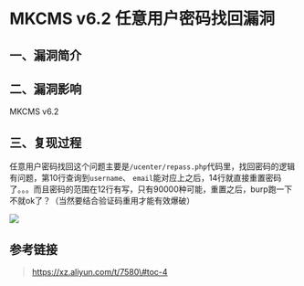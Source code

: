 MKCMS v6.2 任意用户密码找回漏洞
===============================

一、漏洞简介
------------

二、漏洞影响
------------

MKCMS v6.2

三、复现过程
------------

任意用户密码找回这个问题主要是`/ucenter/repass.php`代码里，找回密码的逻辑有问题，第10行查询到`username`、
`email`能对应上之后，14行就直接重置密码了。。。而且密码的范围在12行有写，只有90000种可能，重置之后，burp跑一下不就ok了？（当然要结合验证码重用才能有效爆破）

![](/Users/aresx/Documents/VulWiki/.resource/MKCMSv6.2任意用户密码找回漏洞/media/rId24.png)

参考链接
--------

> https://xz.aliyun.com/t/7580\#toc-4
